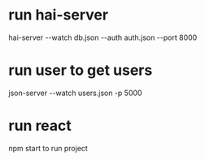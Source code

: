 # run hai-server 
hai-server --watch db.json --auth auth.json --port 8000

# run user to get users
json-server --watch users.json -p 5000

# run react
npm start to run project
